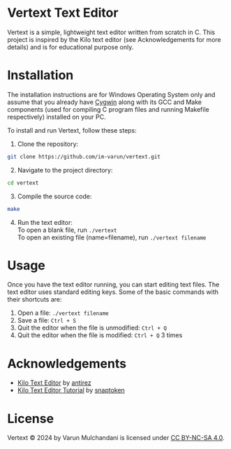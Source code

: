 # Vertext Text Editor

Vertext is a simple, lightweight text editor written from scratch in C. This project is inspired by the Kilo text editor (see Acknowledgements for more details) and is for educational purpose only.

# Installation

The installation instructions are for Windows Operating System only and assume that you already have [Cygwin](https://www.cygwin.com/) along with its GCC and Make components (used for compiling C program files and running Makefile respectively) installed on your PC.

To install and run Vertext, follow these steps:  

1. Clone the repository:  
```sh
git clone https://github.com/im-varun/vertext.git
```  

2. Navigate to the project directory:  
```sh
cd vertext
```  

3. Compile the source code:  
```sh
make
```  

4. Run the text editor:  
To open a blank file, run `./vertext`  
To open an existing file (name=filename), run `./vertext filename`

# Usage

Once you have the text editor running, you can start editing text files. The text editor uses standard editing keys. Some of the basic commands with their shortcuts are:  
1. Open a file: `./vertext filename`  
2. Save a file: `Ctrl + S`  
3. Quit the editor when the file is unmodified: `Ctrl + Q`  
4. Quit the editor when the file is modified: `Ctrl + Q` 3 times

# Acknowledgements
- [Kilo Text Editor](https://github.com/antirez/kilo) by [antirez](https://github.com/antirez)
- [Kilo Text Editor Tutorial](https://viewsourcecode.org/snaptoken/kilo/) by [snaptoken](https://github.com/snaptoken)

# License
Vertext © 2024 by Varun Mulchandani is licensed under [CC BY-NC-SA 4.0](https://creativecommons.org/licenses/by-nc-sa/4.0/).
